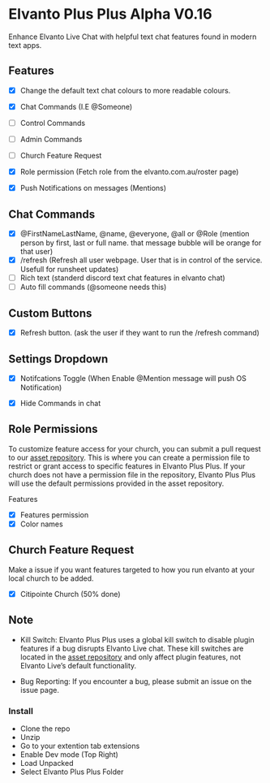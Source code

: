 # Elvanto Plus Plus Alpha V0.16

Enhance Elvanto Live Chat with helpful text chat features found in modern text apps.

## Features
- [x] Change the default text chat colours to more readable colours.
- [x] Chat Commands (I.E @Someone)
- [ ] Control Commands
- [ ] Admin Commands
- [ ] Church Feature Request
- [x] Role permission (Fetch role from the elvanto.com.au/roster page)
- [x] Push Notifications on messages (Mentions) 


## Chat Commands
- [x] @FirstNameLastName, @name, @everyone, @all or @Role (mention person by first, last or full name. that message bubble will be orange for that user)
- [x] /refresh (Refresh all user webpage. User that is in control of the service. Usefull for runsheet updates)
- [ ] Rich text (standerd discord text chat features in elvanto chat)
- [ ] Auto fill commands (@someone needs this)

## Custom Buttons
- [x] Refresh button. (ask the user if they want to run the /refresh command)

## Settings Dropdown
- [x] Notifcations Toggle (When Enable @Mention message will push OS Notification)
- [x] Hide Commands in chat


## Role Permissions
To customize feature access for your church, you can submit a pull request to our [asset repository](https://github.com/Nathan31973/Elvanto-Plus-Plus-Assets/tree/main). This is where you can create a permission file to restrict or grant access to specific features in Elvanto Plus Plus. If your church does not have a permission file in the repository, Elvanto Plus Plus will use the default permissions provided in the asset repository.

Features
- [x] Features permission
- [x] Color names

## Church Feature Request
Make a issue if you want features targeted to how you run elvanto at your local church to be added.
- [x] Citipointe Church (50% done)

## Note
- Kill Switch: Elvanto Plus Plus uses a global kill switch to disable plugin features if a bug disrupts Elvanto Live chat. These kill switches are located in the [asset repository](https://github.com/Nathan31973/Elvanto-Plus-Plus-Assets/tree/main) and only affect plugin features, not Elvanto Live’s default functionality.

- Bug Reporting: If you encounter a bug, please submit an issue on the issue page.

### Install
- Clone the repo
- Unzip
- Go to your extention tab extensions
- Enable Dev mode (Top Right)
- Load Unpacked
- Select Elvanto Plus Plus Folder
